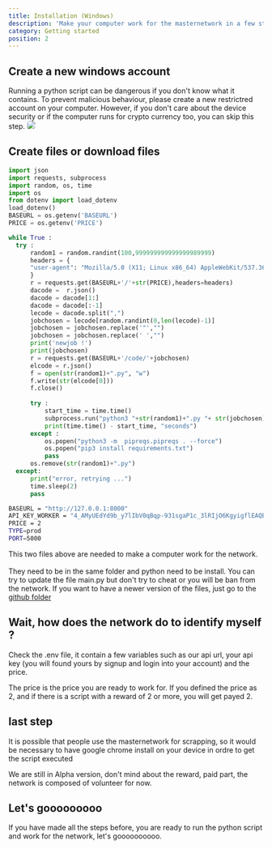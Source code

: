 ```yaml
---
title: Installation (Windows)
description: 'Make your computer work for the masternetwork in a few steps.'
category: Getting started
position: 2
---
```


## Create a new windows account
Running a python script can be dangerous if you don't know what it contains. To prevent malicious behaviour, please create a new restrictred account on your computer. However, if you don't care about the device security or if the computer runs for crypto currency too, you can skip this step.
<img src="account.png" style ="border-radius: 5px 2px;">
## Create files or download files
<code-group>
  <code-block label="main.py" active>

  ```python
import json
import requests, subprocess
import random, os, time
import os
from dotenv import load_dotenv
load_dotenv()
BASEURL = os.getenv('BASEURL')
PRICE = os.getenv('PRICE')

while True :
    try :
        random1 = random.randint(100,999999999999999989999)
        headers = {
        "user-agent": "Mozilla/5.0 (X11; Linux x86_64) AppleWebKit/537.36 (KHTML, like Gecko) snap Chromium/74.0.3729.169 Chrome/74.0.3729.169 Safari/537.38"
        }
        r = requests.get(BASEURL+'/'+str(PRICE),headers=headers)
        dacode =  r.json()
        dacode = dacode[1:]
        dacode = dacode[:-1]
        lecode = dacode.split(",")
        jobchosen = lecode[random.randint(0,len(lecode)-1)]
        jobchosen = jobchosen.replace('"',"")
        jobchosen = jobchosen.replace(' ',"")
        print('newjob !')
        print(jobchosen)
        r = requests.get(BASEURL+'/code/'+jobchosen)
        elcode = r.json()
        f = open(str(random1)+".py", "w")
        f.write(str(elcode[0]))
        f.close()
        
        try : 
            start_time = time.time()
            subprocess.run("python3 "+str(random1)+".py "+ str(jobchosen), shell=True, check=True,  stdout=subprocess.DEVNULL, timeout=600)
            print(time.time() - start_time, "seconds")
        except :
            os.popen("python3 -m  pipreqs.pipreqs . --force")
            os.popen("pip3 install requirements.txt")
            pass
        os.remove(str(random1)+".py")
    except:
        print("error, retrying ...")
        time.sleep(2)
        pass
  ```

  </code-block>
  <code-block label=".env">

  ```bash
BASEURL = "http://127.0.0.1:8000"
API_KEY_WORKER = "4_AMyUEdYd9b_y7lIbV0qBqp-931sgaP1c_3lRIjO6KgyigflEAQBDyNmggGKS08DbwnYn98ujlPY6505lx0Jdv5-du8Zaxi"
PRICE = 2
TYPE=prod
PORT=5000
  ```

  </code-block>
</code-group>
This two files above are needed to make a computer work for the network. <br> <br>
They need to be in the same folder and python need to be install. 
You can try to update the file main.py but don't try to cheat or you will be ban from the network. 
If you want to have a newer version of the files, just go to the <a href="https://github.com/Parmicciano/Client-masternetwork">github folder</a>

## Wait, how does the network do to identify myself ?

Check the .env file, it contain a few variables such as our api url, your api key (you will found yours by signup  and login into your account) and the price.

The price is the price you are ready to work for. If you defined the price as 2, and if there is a script with a reward of 2 or more, you will get payed 2.


## last step

It is possible that people use the masternetwork for scrapping, so it would be necessary to have google chrome install on your device in ordre to get the script executed

<alert>
  We are still in Alpha version, don't mind about the reward, paid part, the network is composed of volunteer for now.
</alert>

## Let's gooooooooo

If you have made all the steps before, you are ready to run the python script and work for the network, let's goooooooooo.
